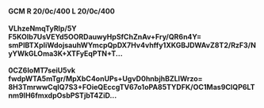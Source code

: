 #### GCM R 20/0c/400 L 20/0c/400
**VLhzeNmqTyRlp/5Y**<br/>**F5KOIb7UsVEYd5OORDauwyHpSfChZnAv+Fry/QR6n4Y=**<br/>**smPlBTXpIiWdojsauhWYmcpQpDX7Hv4vhffy1XKGBJDWAvZ8T2/RzF3/NyYWkGLOma3K+XTFyEqPTN+T...**<br/><br/>
**0CZ6IoMT7seiU5vk**<br/>**fwdpWTA5mTgr/MpXbC4onUPs+UgvD0hnbjhBZLlWrzo=**<br/>**8H3TmrwwCqIQ7S3+FOieQEccgTV67o1oPA85TYDFK/OC1Mas9CIQP6LTnm9lH6fmxdpOsbPSTjbT4ZiD...**